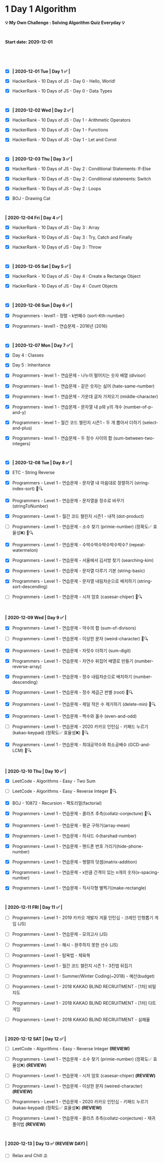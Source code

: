 # 1 Day 1 Algorithm

**💡 My Own Challenge : Solving Algorithm Quiz Everyday 💡**

<br>

**Start date: 2020-12-01**

<br>
<br>
<br>

-[x] **| 2020-12-01 Tue | Day 1 ✅ |** 

-[x] HackerRank - 10 Days of JS - Day 0 - Hello, World!

-[x] HackerRank - 10 Days of JS - Day 0 - Data Types

<br>

-[x] **| 2020-12-02 Wed | Day 2 ✅ |** 

-[x] HackerRank - 10 Days of JS - Day 1 - Arithmetic Operators

-[x] HackerRank - 10 Days of JS - Day 1 - Functions

-[x] HackerRank - 10 Days of JS - Day 1 - Let and Const

<br>

-[x] **| 2020-12-03 Thu | Day 3 ✅ |** 

-[x] HackerRank - 10 Days of JS - Day 2 : Conditional Statements: If-Else

-[x] HackerRank - 10 Days of JS - Day 2 : Conditional statements: Switch

-[x] HackerRank - 10 Days of JS - Day 2 : Loops

-[x] BOJ - Drawing Cat

<br>

**| 2020-12-04 Fri | Day 4 ✅ |** 

-[x] HackerRank - 10 Days of JS - Day 3 : Array

-[x] HackerRank - 10 Days of JS - Day 3 : Try, Catch and Finally

-[x] HackerRank - 10 Days of JS - Day 3 : Throw

<br>

-[x] **| 2020-12-05 Sat | Day 5 ✅ |** 

-[x] HackerRank - 10 Days of JS - Day 4 : Create a Rectange Object

-[x] HackerRank - 10 Days of JS - Day 4 : Count Objects

<br>

-[x] **| 2020-12-06 Sun | Day 6 ✅ |** 

-[x] Programmers - level1 - 정렬 - k번째수 (sort-Kth-number)

-[x] Programmers - level1 - 연습문제 - 2016년 (2016)

<br>

-[x] **| 2020-12-07 Mon | Day 7 ✅ |** 

-[x] Day 4 : Classes

-[x] Day 5 : Inheritance

-[x] Programmers - level 1 - 연습문제 - 나누어 떨어지는 숫자 배열 (divisor)

-[x] Programmers - level 1 - 연습문제 - 같은 숫자는 싫어 (hate-same-number)

-[x] Programmers - level 1 - 연습문제 - 가운데 글자 가져오기 (middle-character)

-[x] Programmers - level 1 - 연습문제 - 문자열 내 p와 y의 개수 (number-of-p-and-y)

-[x] Programmers - level 1 - 월간 코드 챌린지 시즌1 - 두 개 뽑아서 더하기 (select-and-plus)

-[x] Programmers - level 1 - 연습문제 - 두 정수 사이의 합 (sum-between-two-integers)

<br>

-[x] **| 2020-12-08 Tue | Day 8 ✅ |** 

-[x] ETC - String Reverse

-[x] Programmers - Level 1 - 연습문제 - 문자열 내 마음대로 정렬하기 (string-index-sort) 👀🔍

-[x] Programmers - Level 1 - 연습문제 - 문자열을 정수로 바꾸기 (stringToNumber)

-[x] Programmers - Level 1 - 월간 코드 챌린지 시즌1 - 내적 (dot-product)

-[ ] Programmers - Level 1 - 연습문제 - 소수 찾기 (primie-number) (정확도✅ 효율성❌) 👀🔍 

-[x] Programmers - Level 1 - 연습문제 - 수박수박수박수박수박수? (repeat-watermelon)

-[x] Programmers - Level 1 - 연습문제 - 서울에서 김서방 찾기 (searching-kim)

-[x] Programmers - Level 1 - 연습문제 - 문자열 다루기 기본 (string-basic)

-[x] Programmers - Level 1 - 연습문제 - 문자열 내림차순으로 배치하기 (string-sort-descending)

-[ ] Programmers - Level 1 - 연습문제 - 시저 암호 (casesar-chiper) 👀🔍

<br>

**| 2020-12-09 Wed | Day 9 ✅ |**

-[x] Programmers - Level 1 - 연습문제 - 약수의 합 (sum-of-divisors)

-[ ] Programmers - Level 1 - 연습문제 - 이상한 문자 (weird-character) 👀🔍

-[x] Programmers - Level 1 - 연습문제 - 자릿수 더하기 (sum-digit)

-[x] Programmers - Level 1 - 연습문제 - 자연수 뒤집어 배열로 만들기 (number-reverse-array)

-[x] Programmers - Level 1 - 연습문제 - 정수 내림차순으로 배치하기 (number-descending)

-[x] Programmers - Level 1 - 연습문제 - 정수 제곱근 판별 (root) 👀🔍

-[x] Programmers - Level 1 - 연습문제 - 제일 작은 수 제거하기 (delete-min) 👀🔍

-[x] Programmers - Level 1 - 연습문제 - 짝수와 홀수 (even-and-odd)

-[ ] Programmers - Level 1 - 연습문제 - 2020 카카오 인턴십 - 키패드 누르기 (kakao-keypad) (정확도✅ 효율성❌) 👀🔍

-[x] Programmers - Level 1 - 연습문제 - 최대공약수와 최소공배수 (GCD-and-LCM) 👀🔍

<br>

**| 2020-12-10 Thu | Day 10 ✅ |**

-[x] LeetCode - Algorithms - Easy - Two Sum 

-[ ] LeetCode - Algorithms - Easy - Reverse Integer 👀🔍

-[x] BOJ - 10872 - Recursion - 팩토리얼(factorial) 

-[x] Programmers - Level 1 - 연습문제 - 콜라츠 추측(collatz-conjecture) 👀🔍

-[x] Programmers - Level 1 - 연습문제 - 평균 구하기(array-mean) 

-[x] Programmers - Level 1 - 연습문제 - 하샤드 수(harshad-number)

-[x] Programmers - Level 1 - 연습문제 - 핸드폰 번호 가리기(hide-phone-number)

-[x] Programmers - Level 1 - 연습문제 - 행렬의 덧셈(matrix-addition)

-[x] Programmers - Level 1 - 연습문제 - x만큼 간격이 있는 n개의 숫자(x-spacing-number)

-[x] Programmers - Level 1 - 연습문제 - 직사각형 별찍기(make-rectangle)

<br>

**| 2020-12-11 FRI | Day 11 ✅ |**

-[ ] Programmers - Level 1 - 2019 카카오 개발자 겨울 인턴십 - 크레인 인형뽑기 게임 (JS)

-[ ] Programmers - Level 1 - 연습문제 - 모의고사 (JS)

-[ ] Programmers - Level 1 - 해시 - 완주하지 못한 선수 (JS)

-[ ] Programmers - Level 1 - 탐욕법 - 체육복 

-[ ] Programmers - Level 1 - 월간 코드 챌린지 시즌 1 - 3진법 뒤집기 

-[ ] Programmers - Level 1 - Summer/Winter Coding(~2018) - 예산(budget)

-[ ] Programmers - Level 1 - 2018 KAKAO BLIND RECRUITMENT - [1차] 비밀 지도 

-[ ] Programmers - Level 1 - 2018 KAKAO BLIND RECRUITMENT - [1차] 다트 게임 

-[ ] Programmers - Level 1 - 2018 KAKAO BLIND RECRUITMENT - 실패율  

<br>

**| 2020-12-12 SAT | Day 12 ✅ |**

-[ ] LeetCode - Algorithms - Easy - Reverse Integer **(REVIEW)**

-[ ] Programmers - Level 1 - 연습문제 - 소수 찾기 (primie-number) (정확도✅ 효율성❌) **(REVIEW)**

-[ ] Programmers - Level 1 - 연습문제 - 시저 암호 (casesar-chiper) **(REVIEW)**

-[ ] Programmers - Level 1 - 연습문제 - 이상한 문자 (weired-character) **(REVIEW)**

-[ ] Programmers - Level 1 - 연습문제 - 2020 카카오 인턴십 - 키패드 누르기 (kakao-keypad) (정확도✅ 효율성❌) **(REVIEW)**

-[ ] Programmers - Level 1 - 연습문제 - 콜라츠 추측(collatz-conjecture) - 재귀 풀이법 **(REVIEW)**

<br>

**| 2020-12-13 | Day 13 ✅ (REVIEW DAY) |**

-[ ] Relax and Chill ⛱

